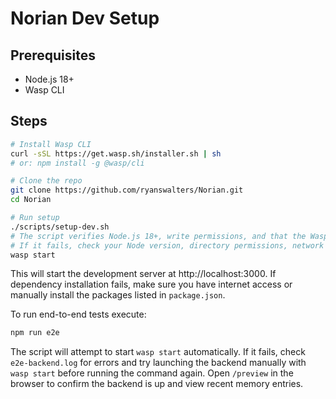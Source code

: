 # Norian Dev Setup

## Prerequisites
- Node.js 18+
- Wasp CLI

## Steps

```bash
# Install Wasp CLI
curl -sSL https://get.wasp.sh/installer.sh | sh
# or: npm install -g @wasp/cli

# Clone the repo
git clone https://github.com/ryanswalters/Norian.git
cd Norian

# Run setup
./scripts/setup-dev.sh
# The script verifies Node.js 18+, write permissions, and that the Wasp CLI and Vitest are installed.
# If it fails, check your Node version, directory permissions, network access, and ensure `wasp --version` works.
wasp start
```

This will start the development server at http://localhost:3000. If dependency installation fails, make sure you have internet access or manually install the packages listed in `package.json`.

To run end-to-end tests execute:

```bash
npm run e2e
```
The script will attempt to start `wasp start` automatically. If it fails, check `e2e-backend.log` for errors and try launching the backend manually with `wasp start` before running the command again. Open `/preview` in the browser to confirm the backend is up and view recent memory entries.
